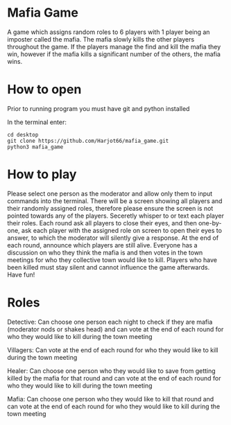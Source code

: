 # Mafia Game

A game which assigns random roles to 6 players with 1 player being an imposter called the mafia. The mafia slowly kills the other players throughout the game. If the players manage the find and kill the mafia they win, however if the mafia kills a significant number of the others, the mafia wins.

# How to open

Prior to running program you must have git and python installed

In the terminal enter:
```
cd desktop
git clone https://github.com/Harjot66/mafia_game.git
python3 mafia_game
```

# How to play

Please select one person as the moderator and allow only them to input commands into the terminal. There will be a screen showing all players and their randomly assigned roles, therefore please ensure the screen is not pointed towards any of the players. Seceretly whisper to or text each player their roles. Each round ask all players to close their eyes, and then one-by-one, ask each player with the assigned role on screen to open their eyes to answer, to which the moderator will silently give a response. At the end of each round, announce which players are still alive. Everyone has a discussion on who they think the mafia is and then votes in the town meetings for who they collective town would like to kill. Players who have been killed must stay silent and cannot influence the game afterwards. Have fun!

# Roles

Detective: Can choose one person each night to check if they are mafia (moderator nods or shakes head) and can vote at the end of each round for who they would like to kill during the town meeting

Villagers: Can vote at the end of each round for who they would like to kill during the town meeting

Healer: Can choose one person who they would like to save from getting killed by the mafia for that round and can vote at the end of each round for who they would like to kill during the town meeting

Mafia: Can choose one person who they would like to kill that round and can vote at the end of each round for who they would like to kill during the town meeting
